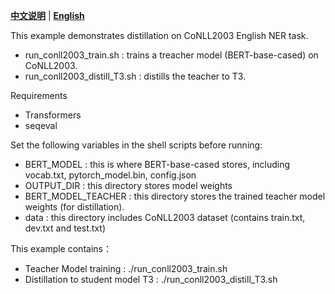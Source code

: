 [**中文说明**](README_ZH.md) | [**English**](README.md)

This example demonstrates distillation on CoNLL2003 English NER task.

* run_conll2003_train.sh : trains a treacher model (BERT-base-cased) on CoNLL2003.
* run_conll2003_distill_T3.sh : distills the teacher to T3.

Requirements

* Transformers
* seqeval

Set the following variables in the shell scripts before running:

* BERT_MODEL : this is where BERT-base-cased stores, including vocab.txt, pytorch_model.bin, config.json
* OUTPUT_DIR : this directory stores model weights
* BERT_MODEL_TEACHER : this directory stores the trained teacher model weights (for distillation).
* data : this directory includes CoNLL2003 dataset (contains train.txt, dev.txt and test.txt)

This example contains：

* Teacher Model training : ./run_conll2003_train.sh
* Distillation to student model T3 : ./run_conll2003_distill_T3.sh
